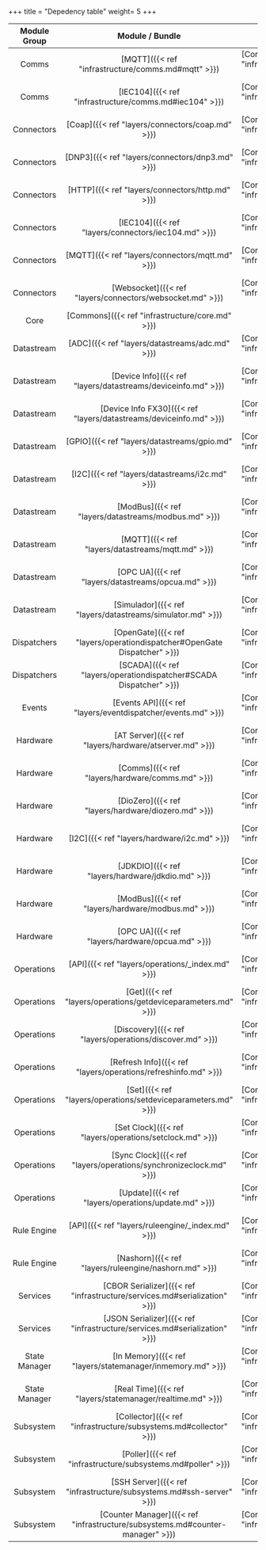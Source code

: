 +++
title = "Depedency table"
weight= 5
+++


| Module Group  | Module / Bundle                                                | Dependencies                                          |                                                  |                                                       |                                                   |
| :-----------: | :------------------------------------------------------------: | :---------------------------------------------------: | :----------------------------------------------: | :---------------------------------------------------: | :-----------------------------------------------: |
| Comms         | [MQTT]({{< ref "infrastructure/comms.md#mqtt" >}})                            | [Core Commons]({{< ref "infrastructure/core.md" >}})            |                                                  |                                                       |                                                   |
| Comms         | [IEC104]({{< ref "infrastructure/comms.md#iec104" >}})                        | [Core Commons]({{< ref "infrastructure/core.md" >}})            | [Event API]({{< ref "layers/eventdispatcher/events.md" >}})               |                                                       |                                                   |
| Connectors    | [Coap]({{< ref "layers/connectors/coap.md" >}})                          | [Core Commons]({{< ref "infrastructure/core.md" >}})            | [AT Server]({{< ref "layers/hardware/atserver.md" >}})      |                                                       |                                                   |
| Connectors    | [DNP3]({{< ref "layers/connectors/dnp3.md" >}})                           | [Core Commons]({{< ref "infrastructure/core.md" >}})            |                                                  |                                                       |                                                   |
| Connectors    | [HTTP]({{< ref "layers/connectors/http.md" >}})                          | [Core Commons]({{< ref "infrastructure/core.md" >}})            |                                                  |                                                       |                                                   |
| Connectors    | [IEC104]({{< ref "layers/connectors/iec104.md" >}})                      | [Core Commons]({{< ref "infrastructure/core.md" >}})            |                                                  |                                                       |                                                   |
| Connectors    | [MQTT]({{< ref "layers/connectors/mqtt.md" >}})                          | [Core Commons]({{< ref "infrastructure/core.md" >}})            | [MQTT Comms]({{< ref "infrastructure/comms.md" >}})        |                                                       |                                                   |
| Connectors    | [Websocket]({{< ref "layers/connectors/websocket.md" >}})                | [Core Commons]({{< ref "infrastructure/core.md" >}})            |                                                  |                                                       |                                                   |
| Core          | [Commons]({{< ref "infrastructure/core.md" >}})                          |                                                       |                                                  |                                                       |                                                   |
| Datastream    | [ADC]({{< ref "layers/datastreams/adc.md" >}})                           | [Core Commons]({{< ref "infrastructure/core.md" >}})            |                                                  |                                                       |                                                   |
| Datastream    | [Device Info]({{< ref "layers/datastreams/deviceinfo.md" >}})            | [Core Commons]({{< ref "infrastructure/core.md" >}})            |                                                  |                                                       |                                                   |
| Datastream    | [Device Info FX30]({{< ref "layers/datastreams/deviceinfo.md" >}})       | [Core Commons]({{< ref "infrastructure/core.md" >}})            |                                                  |                                                       |                                                   |
| Datastream    | [GPIO]({{< ref "layers/datastreams/gpio.md" >}})                         | [Core Commons]({{< ref "infrastructure/core.md" >}})            |                                                  |                                                       |                                                   |
| Datastream    | [I2C]({{< ref "layers/datastreams/i2c.md" >}})                           | [Core Commons]({{< ref "infrastructure/core.md" >}})            | [Event API]({{< ref "layers/eventdispatcher/events.md" >}}) |                                                       |                                                   |
| Datastream    | [ModBus]({{< ref "layers/datastreams/modbus.md" >}})                     | [Core Commons]({{< ref "infrastructure/core.md" >}})            |                                                  |                                                       |                                                   |
| Datastream    | [MQTT]({{< ref "layers/datastreams/mqtt.md" >}})                         | [Core Commons]({{< ref "infrastructure/core.md" >}})            | [MQTT Comms]({{< ref "infrastructure/comms.md" >}})        |           
| Datastream    | [OPC UA]({{< ref "layers/datastreams/opcua.md" >}})                      | [Core Commons]({{< ref "infrastructure/core.md" >}})            | |                                                   |                                                   |
| Datastream    | [Simulador]({{< ref "layers/datastreams/simulator.md" >}})               | [Core Commons]({{< ref "infrastructure/core.md" >}})            |                                                  |                                                       |                                                   |
| Dispatchers   | [OpenGate]({{< ref "layers/operationdispatcher#OpenGate Dispatcher" >}}) | [Core Commons]({{< ref "infrastructure/core.md" >}})            | [Operation API]({{< ref "layers/operations" >}})            | [Event API]({{< ref "layers/eventdispatcher/events.md" >}})      |                                                   |
| Dispatchers   | [SCADA]({{< ref "layers/operationdispatcher#SCADA Dispatcher" >}})        | [Core Commons]({{< ref "infrastructure/core.md" >}})            |                                                  |                                                       |                                                   |
| Events        | [Events API]({{< ref "layers/eventdispatcher/events.md" >}})              | [Core Commons]({{< ref "infrastructure/core.md" >}})            |                                                  |                                                       |                                                   |
| Hardware      | [AT Server]({{< ref "layers/hardware/atserver.md" >}})                    | [Core Commons]({{< ref "infrastructure/core.md" >}})            |                                                  |                                                       |                                                   |
| Hardware      | [Comms]({{< ref "layers/hardware/comms.md" >}})                           | [Core Commons]({{< ref "infrastructure/core.md" >}})            |                                                  |                                                       |                                                   |
| Hardware      | [DioZero]({{< ref "layers/hardware/diozero.md" >}})                       | [Core Commons]({{< ref "infrastructure/core.md" >}})            |                                                  |                                                       |                                                   |
| Hardware      | [I2C]({{< ref "layers/hardware/i2c.md" >}})                               | [Core Commons]({{< ref "infrastructure/core.md" >}})            |                                                  |                                                       |                                                   |
| Hardware      | [JDKDIO]({{< ref "layers/hardware/jdkdio.md" >}})                         | [Core Commons]({{< ref "infrastructure/core.md" >}})            |                                                  |                                                       |                                                   |
| Hardware      | [ModBus]({{< ref "layers/hardware/modbus.md" >}})                         | [Core Commons]({{< ref "infrastructure/core.md" >}})        
| Hardware      | [OPC UA]({{< ref "layers/hardware/opcua.md" >}})                          | [Core Commons]({{< ref "infrastructure/core.md" >}})            |                                                  |                                                       |                                                   |
| Operations    | [API]({{< ref "layers/operations/_index.md" >}})                          | [Core Commons]({{< ref "infrastructure/core.md" >}})            |                                                  |                                                       |                                                   |
| Operations    | [Get]({{< ref "layers/operations/getdeviceparameters.md" >}})             | [Core Commons]({{< ref "infrastructure/core.md" >}}) | [Operation API]({{< ref "layers/operations" >}})            |                                                       |                                                   |
| Operations    | [Discovery]({{< ref "layers/operations/discover.md" >}})                  | [Core Commons]({{< ref "infrastructure/core.md" >}})            | [Operation API]({{< ref "layers/operations" >}})            | [MQTT Comms]({{< ref "infrastructure/comms.md" >}})             |                                                   |
| Operations    | [Refresh Info]({{< ref "layers/operations/refreshinfo.md" >}})            | [Core Commons]({{< ref "infrastructure/core.md" >}}) | [Operation API]({{< ref "layers/operations" >}})            |                                                       |                                                   |
| Operations    | [Set]({{< ref "layers/operations/setdeviceparameters.md" >}})             | [Core Commons]({{< ref "infrastructure/core.md" >}}) | [Operation API]({{< ref "layers/operations" >}})            |                                                       |                                                   |
| Operations    | [Set Clock]({{< ref "layers/operations/setclock.md" >}})                  | [Core Commons]({{< ref "infrastructure/core.md" >}})            | [Operation API]({{< ref "layers/operations" >}})            | |                                                   |
| Operations    | [Sync Clock]({{< ref "layers/operations/synchronizeclock.md" >}})         | [Core Commons]({{< ref "infrastructure/core.md" >}})            | [Operation API]({{< ref "layers/operations" >}})            | |                                                   |
| Operations    | [Update]({{< ref "layers/operations/update.md" >}})                       | [Core Commons]({{< ref "infrastructure/core.md" >}})            | [Operation API]({{< ref "layers/operations" >}})            |                                                       |                                                   |
| Rule Engine   | [API]({{< ref "layers/ruleengine/_index.md" >}})                          | [Core Commons]({{< ref "infrastructure/core.md" >}})            | [Event API]({{< ref "layers/eventdispatcher/events.md" >}}) |                                                       |                                                   |
| Rule Engine   | [Nashorn]({{< ref "layers/ruleengine/nashorn.md" >}})                     | [Core Commons]({{< ref "infrastructure/core.md" >}})            | [Event API]({{< ref "layers/eventdispatcher/events.md" >}}) | | [Rule Engine API]({{< ref "layers/ruleengine/_index.md" >}}) |
| Services      | [CBOR Serializer]({{< ref "infrastructure/services.md#serialization" >}}) | [Core Commons]({{< ref "infrastructure/core.md" >}})            |                                                  |                                                       |                                                   |
| Services      | [JSON Serializer]({{< ref "infrastructure/services.md#serialization" >}}) | [Core Commons]({{< ref "infrastructure/core.md" >}})            |                                                  |                                                       |                                                   |                                         |                                                   |
| State Manager | [In Memory]({{< ref "layers/statemanager/inmemory.md" >}})                | [Core Commons]({{< ref "infrastructure/core.md" >}})            | [Event API]({{< ref "layers/eventdispatcher/events.md" >}}) | | [Rule Engine API]({{< ref "layers/ruleengine/_index.md" >}}) |
| State Manager | [Real Time]({{< ref "layers/statemanager/realtime.md" >}})                | [Core Commons]({{< ref "infrastructure/core.md" >}})            | [Event API]({{< ref "layers/eventdispatcher/events.md" >}}) | |                                                   |
| Subsystem     | [Collector]({{< ref "infrastructure/subsystems.md#collector" >}})         | [Core Commons]({{< ref "infrastructure/core.md" >}})            | [Event API]({{< ref "layers/eventdispatcher/events.md" >}}) | |                                                   |
| Subsystem     | [Poller]({{< ref "infrastructure/subsystems.md#poller" >}})               | [Core Commons]({{< ref "infrastructure/core.md" >}})            |                                                  |                                                       |                                                   |
| Subsystem     | [SSH Server]({{< ref "infrastructure/subsystems.md#ssh-server" >}})       | [Core Commons]({{< ref "infrastructure/core.md" >}})            |                                                  |                                                       |                                                   |
| Subsystem     | [Counter Manager]({{< ref "infrastructure/subsystems.md#counter-manager" >}})       | [Core Commons]({{< ref "infrastructure/core.md" >}})            |                                                  |                                                       |                                                   |
